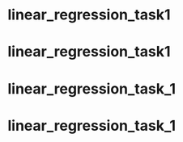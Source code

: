 # linear_regression_task1
# linear_regression_task1
# linear_regression_task_1
# linear_regression_task_1
